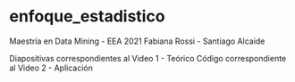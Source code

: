 # enfoque_estadistico
Maestría en Data Mining - EEA 2021
Fabiana Rossi - Santiago Alcaide

Diapositivas correspondientes al Video 1 - Teórico
Código correspondiente al Video 2 - Aplicación
